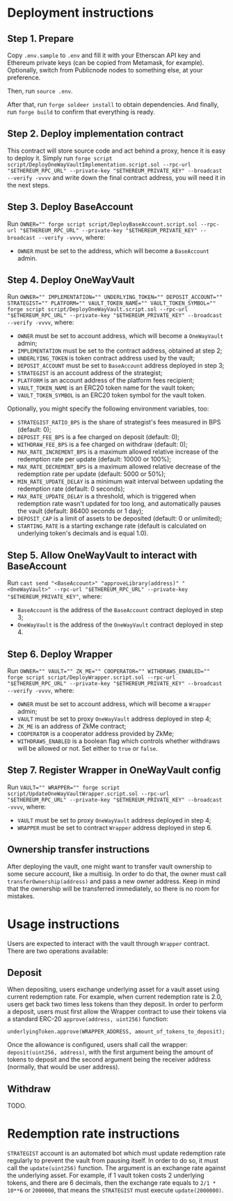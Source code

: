 # Deployment instructions

## Step 1. Prepare

Copy `.env.sample` to `.env` and fill it with your Etherscan API key and Ethereum private keys (can be copied from Metamask, for example). Optionally, switch from Publicnode nodes to something else, at your preference.

Then, run `source .env`.

After that, run `forge soldeer install` to obtain dependencies. And finally, run `forge build` to confirm that everything is ready.

## Step 2. Deploy implementation contract

This contract will store source code and act behind a proxy, hence it is easy to deploy it. Simply run `forge script script/DeployOneWayVaultImplementation.script.sol --rpc-url "$ETHEREUM_RPC_URL" --private-key "$ETHEREUM_PRIVATE_KEY" --broadcast --verify -vvvv` and write down the final contract address, you will need it in the next steps.

## Step 3. Deploy BaseAccount

Run `OWNER="" forge script script/DeployBaseAccount.script.sol --rpc-url "$ETHEREUM_RPC_URL" --private-key "$ETHEREUM_PRIVATE_KEY" --broadcast --verify -vvvv`, where:
- `OWNER` must be set to the address, which will become a `BaseAccount` admin.

## Step 4. Deploy OneWayVault

Run `OWNER="" IMPLEMENTATION="" UNDERLYING_TOKEN="" DEPOSIT_ACCOUNT="" STRATEGIST="" PLATFORM="" VAULT_TOKEN_NAME="" VAULT_TOKEN_SYMBOL="" forge script script/DeployOneWayVault.script.sol --rpc-url "$ETHEREUM_RPC_URL" --private-key "$ETHEREUM_PRIVATE_KEY" --broadcast --verify -vvvv`, where:
- `OWNER` must be set to account address, which will become a `OneWayVault` admin;
- `IMPLEMENTATION` must be set to the contract address, obtained at step 2;
- `UNDERLYING_TOKEN` is token contract address used by the vault;
- `DEPOSIT_ACCOUNT` must be set to `BaseAccount` address deployed in step 3;
- `STRATEGIST` is an account address of the strategist;
- `PLATFORM` is an account address of the platform fees recipient;
- `VAULT_TOKEN_NAME` is an ERC20 token name for the vault token;
- `VAULT_TOKEN_SYMBOL` is an ERC20 token symbol for the vault token.

Optionally, you might specify the following environment variables, too:
- `STRATEGIST_RATIO_BPS` is the share of strategist's fees measured in BPS (default: 0);
- `DEPOSIT_FEE_BPS` is a fee charged on deposit (default: 0);
- `WITHDRAW_FEE_BPS` is a fee charged on withdraw (default: 0);
- `MAX_RATE_INCREMENT_BPS` is a maximum allowed relative increase of the redemption rate per update (default: 10000 or 100%);
- `MAX_RATE_DECREMENT_BPS` is a maximum allowed relative decrease of the redemption rate per update (default: 5000 or 50%);
- `MIN_RATE_UPDATE_DELAY` is a minimum wait interval between updating the redemption rate (default: 0 seconds);
- `MAX_RATE_UPDATE_DELAY` is a threshold, which is triggered when redemption rate wasn't updated for too long, and automatically pauses the vault (default: 86400 seconds or 1 day);
- `DEPOSIT_CAP` is a limit of assets to be deposited (default: 0 or unlimited);
- `STARTING_RATE` is a starting exchange rate (default is calculated on underlying token's decimals and is equal 1.0).

## Step 5. Allow OneWayVault to interact with BaseAccount

Run `cast send "<BaseAccount>" "approveLibrary(address)" "<OneWayVault>" --rpc-url "$ETHEREUM_RPC_URL" --private-key "$ETHEREUM_PRIVATE_KEY"`, where:
- `BaseAccount` is the address of the `BaseAccount` contract deployed in step 3;
- `OneWayVault` is the address of the `OneWayVault` contract deployed in step 4.

## Step 6. Deploy Wrapper

Run `OWNER="" VAULT="" ZK_ME="" COOPERATOR="" WITHDRAWS_ENABLED="" forge script script/DeployWrapper.script.sol --rpc-url "$ETHEREUM_RPC_URL" --private-key "$ETHEREUM_PRIVATE_KEY" --broadcast --verify -vvvv`, where:
- `OWNER` must be set to account address, which will become a `Wrapper` admin;
- `VAULT` must be set to proxy `OneWayVault` address deployed in step 4;
- `ZK_ME` is an address of ZkMe contract;
- `COOPERATOR` is a cooperator address provided by ZkMe;
- `WITHDRAWS_ENABLED` is a boolean flag which controls whether withdraws will be allowed or not. Set either to `true` or `false`.

## Step 7. Register Wrapper in OneWayVault config

Run `VAULT="" WRAPPER="" forge script script/UpdateOneWayVaultWrapper.script.sol --rpc-url "$ETHEREUM_RPC_URL" --private-key "$ETHEREUM_PRIVATE_KEY" --broadcast -vvvv`, where:
- `VAULT` must be set to proxy `OneWayVault` address deployed in step 4;
- `WRAPPER` must be set to contract `Wrapper` address deployed in step 6.

## Ownership transfer instructions

After deploying the vault, one might want to transfer vault ownership to some secure account, like a multisig. In order to do that, the owner must call `transferOwnership(address)` and pass a new owner address. Keep in mind that the ownership will be transferred immediately, so there is no room for mistakes.

# Usage instructions

Users are expected to interact with the vault through `Wrapper` contract. There are two operations available:

## Deposit

When depositing, users exchange underlying asset for a vault asset using current redemption rate. For example, when current redemption rate is 2.0, users get back two times less tokens than they deposit. In order to perform a deposit, users must first allow the Wrapper contract to use their tokens via a standard ERC-20 `approve(address, uint256)` function:

```solidity
underlyingToken.approve(WRAPPER_ADDRESS, amount_of_tokens_to_deposit);
```

Once the allowance is configured, users shall call the wrapper: `deposit(uint256, address)`, with the first argument being the amount of tokens to deposit and the second argument being the receiver address (normally, that would be user address).

## Withdraw

TODO.

# Redemption rate instructions

`STRATEGIST` account is an automated bot which must update redemption rate regularly to prevent the vault from pausing itself. In order to do so, it must call the `update(uint256)` function. The argument is an exchange rate against the underlying asset. For example, if 1 vault token costs 2 underlying tokens, and there are 6 decimals, then the exchange rate equals to `2/1 * 10**6` or `2000000`, that means the `STRATEGIST` must execute `update(2000000)`.
